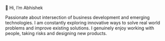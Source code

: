 👋 Hi, I’m Abhishek


Passionate about intersection of business development and emerging technologies. I am constantly exploring innovative ways to solve real world problems and improve existing solutions. I genuinely enjoy working with people, taking risks and designing new products.



<!---
abhishekm47/abhishekm47 is a ✨ special ✨ repository because its `README.md` (this file) appears on your GitHub profile.
You can click the Preview link to take a look at your changes.
--->
